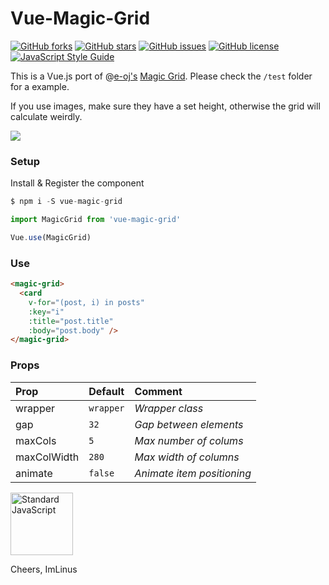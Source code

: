 # Vue-Magic-Grid

[![GitHub forks](https://img.shields.io/github/forks/imlinus/Vue-Magic-Grid.svg)](https://github.com/imlinus/Vue-Magic-Grid/network)
[![GitHub stars](https://img.shields.io/github/stars/imlinus/Vue-Magic-Grid.svg)](https://github.com/imlinus/Vue-Magic-Grid/stargazers)
[![GitHub issues](https://img.shields.io/github/issues/imlinus/Vue-Magic-Grid.svg)](https://github.com/imlinus/Vue-Magic-Grid/issues)
[![GitHub license](https://img.shields.io/github/license/imlinus/Vue-Magic-Grid.svg)](https://github.com/imlinus/Vue-Magic-Grid/blob/master/LICENSE)
[![JavaScript Style Guide](https://img.shields.io/badge/code_style-standard-brightgreen.svg)](https://standardjs.com)

This is a Vue.js port of @[e-oj's](https://github.com/e-oj) [Magic Grid](https://github.com/e-oj/Magic-Grid).
Please check the `/test` folder for a example.

If you use images, make sure they have a set height, otherwise the grid will calculate weirdly.

<img src="https://i.imgur.com/Wzw0Yl9.png">

### Setup
Install & Register the component
```js
$ npm i -S vue-magic-grid
```

```js
import MagicGrid from 'vue-magic-grid'

Vue.use(MagicGrid)
```

### Use
```html
<magic-grid>
  <card
    v-for="(post, i) in posts"
    :key="i"
    :title="post.title"
    :body="post.body" />
</magic-grid>
```

### Props
| Prop        | Default   | Comment                    |
|:------------|:----------|:---------------------------|
| wrapper     | `wrapper` | _Wrapper class_            |
| gap         | `32`      | _Gap between elements_     |
| maxCols     | `5`       | _Max number of colums_     |
| maxColWidth | `280`     | _Max width of columns_     |
| animate     | `false`   | _Animate item positioning_ |

<img src="https://cdn.rawgit.com/feross/standard/master/sticker.svg" alt="Standard JavaScript" width="100">

Cheers,
ImLinus
